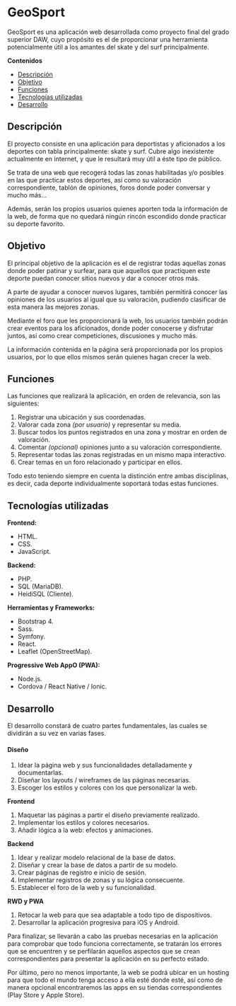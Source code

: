 # GeoSport

GeoSport es una aplicación web desarrollada como proyecto final del grado superior DAW, cuyo propósito es el de 
proporcionar una herramienta potencialmente útil a los amantes del skate y del surf principalmente.

**Contenidos**
- [Descripción](#descripción)
- [Objetivo](#objetivo)
- [Funciones](#funciones)
- [Tecnologías utilizadas](#tecnologías-utilizadas)
- [Desarrollo](#desarrollo)


## Descripción

El proyecto consiste en una aplicación para deportistas y aficionados a los deportes con tabla principalmente: skate y surf.
Cubre algo inexistente actualmente en internet, y que le resultará muy útil a éste tipo de público.

Se trata de una web que recogerá todas las zonas habilitadas y/o posibles en las que practicar estos deportes, 
así como su valoración correspondiente, tablón de opiniones, foros donde poder conversar y mucho más...

Además, serán los propios usuarios quienes aporten toda la información de la web, de forma que no quedará ningún rincón escondido donde
practicar su deporte favorito.


## Objetivo

El principal objetivo de la aplicación es el de registrar todas aquellas zonas donde poder patinar y surfear, para que aquellos
que practiquen este deporte puedan conocer sitios nuevos y dar a conocer otros más.

A parte de ayudar a conocer nuevos lugares, también permitirá conocer las opiniones de los usuarios al igual que su valoración, pudiendo
clasificar de esta manera las mejores zonas.

Mediante el foro que les proporcionará la web, los usuarios también podrán crear eventos para los aficionados, donde poder conocerse
y disfrutar juntos, así como crear competiciones, discusiones y mucho más.

La información contenida en la página será proporcionada por los propios usuarios, por lo que ellos mismos serán quienes hagan
crecer la web.


## Funciones

Las funciones que realizará la aplicación, en orden de relevancia, son las siguientes:
1. Registrar una ubicación y sus coordenadas.
2. Valorar cada zona *(por usuario)* y representar su media.
3. Buscar todos los puntos registrados en una zona y mostrar en orden de valoración.
4. Comentar *(opcional)* opiniones junto a su valoración correspondiente.
5. Representar todas las zonas registradas en un mismo mapa interactivo.
6. Crear temas en un foro relacionado y participar en ellos.

Todo esto teniendo siempre en cuenta la distinción entre ambas disciplinas, es decir, cada deporte individualmente soportará todas estas funciones.


## Tecnologías utilizadas

**Frontend:**
- HTML.
- CSS.
- JavaScript.

**Backend:**
- PHP.
- SQL (MariaDB).
- HeidiSQL (Cliente).

**Herramientas y Frameworks:**
- Bootstrap 4.
- Sass.
- Symfony.
- React.
- Leaflet (OpenStreetMap).

**Progressive Web AppO (PWA):**
- Node.js.
- Cordova / React Native / Ionic.


## Desarrollo

El desarrollo constará de cuatro partes fundamentales, las cuales se dividirán a su vez en varias fases.

#### Diseño
1. Idear la página web y sus funcionalidades detalladamente y documentarlas.
2. Diseñar los layouts / wireframes de las páginas necesarias.
3. Escoger los estilos y colores con los que personalizar la web.

**Frontend**
1. Maquetar las páginas a partir el diseño previamente realizado.
2. Implementar los estilos y colores necesarios.
3. Añadir lógica a la web: efectos y animaciones.

**Backend**
1. Idear y realizar modelo relacional de la base de datos.
2. Diseñar y crear la base de datos a partir de su modelo.
3. Crear páginas de registro e inicio de sesión.
4. Implementar registros de zonas y su lógica consecuente.
5. Establecer el foro de la web y su funcionalidad.

**RWD y PWA**
1. Retocar la web para que sea adaptable a todo tipo de dispositivos.
2. Desarrollar la aplicación progresiva para iOS y Android.

Para finalizar, se llevarán a cabo las pruebas necesarias en la aplicación para comprobar que todo funciona correctamente,
se tratarán los errores que se encuentren y se perfilarán aquellos aspectos que se crean correspondientes para presentar la
aplicación en su perfecto estado.

Por último, pero no menos importante, la web se podrá ubicar en un hosting para que todo el mundo tenga acceso a ella
esté donde esté, así como de manera opcional encontraremos las apps en su tiendas correspondientes (Play Store y Apple Store).
